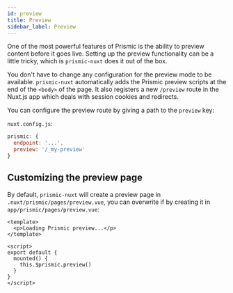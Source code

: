 ```yaml
---
id: preview
title: Preview
sidebar_label: Preview
---
```


One of the most powerful features of Prismic is the ability to preview content before it goes live. Setting up the preview functionality can be a little tricky, which is `prismic-nuxt` does it out of the box.

You don't have to change any configuration for the preview mode to be available. `prismic-nuxt` automatically adds the Prismic preview scripts at the end of the `<body>` of the page. It also registers a new `/preview` route in the Nuxt.js app which deals with session cookies and redirects.

You can configure the preview route by giving a path to the `preview` key:

`nuxt.config.js`:
```js
prismic: {
  endpoint: '...',
  preview: '/_my-preview'
}
```

## Customizing the preview page

By default, `prismic-nuxt` will create a preview page in `.nuxt/prismic/pages/preview.vue`, you can overwrite if by creating it in `app/prismic/pages/preview.vue`:

```vue
<template>
  <p>Loading Prismic preview...</p>
</template>

<script>
export default {
  mounted() {
    this.$prismic.preview()
  }
}
</script>
```
